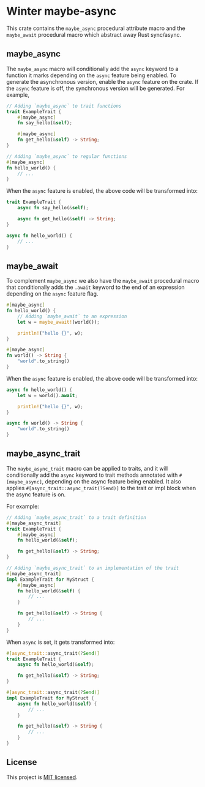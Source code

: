 # Winter maybe-async

This crate contains the `maybe_async` procedural attribute macro and the `maybe_await` procedural macro which abstract away Rust sync/async.

## maybe_async

The `maybe_async` macro will conditionally add the `async` keyword to a function it marks depending on the `async` feature being enabled. To generate the asynchronous version, enable the `async` feature on the crate. If the `async` feature is off, the synchronous version will be generated. For example,

```rust
// Adding `maybe_async` to trait functions
trait ExampleTrait {
    #[maybe_async]
    fn say_hello(&self);

    #[maybe_async]
    fn get_hello(&self) -> String;
}

// Adding `maybe_async` to regular functions
#[maybe_async]
fn hello_world() {
    // ...
}
```

When the `async` feature is enabled, the above code will be transformed into:

```rust
trait ExampleTrait {
    async fn say_hello(&self);

    async fn get_hello(&self) -> String;
}

async fn hello_world() {
    // ...
}
```

## maybe_await

To complement `maybe_async` we also have the `maybe_await` procedural macro that conditionally adds the `.await` keyword to the end of an expression depending on the `async` feature flag.

```rust
#[maybe_async]
fn hello_world() {
    // Adding `maybe_await` to an expression
    let w = maybe_await!(world());

    println!("hello {}", w);
}

#[maybe_async]
fn world() -> String {
    "world".to_string()
}
```

When the `async` feature is enabled, the above code will be transformed into:

```rust
async fn hello_world() {
    let w = world().await;

    println!("hello {}", w);
}

async fn world() -> String {
    "world".to_string()
}
```

## maybe_async_trait

The `maybe_async_trait` macro can be applied to traits, and it will conditionally add the `async` keyword to trait methods annotated with `#[maybe_async]`, depending on the async feature being enabled. It also applies `#[async_trait::async_trait(?Send)]` to the trait or impl block when the async feature is on.

For example:

```rust
// Adding `maybe_async_trait` to a trait definition
#[maybe_async_trait]
trait ExampleTrait {
    #[maybe_async]
    fn hello_world(&self);

    fn get_hello(&self) -> String;
}

// Adding `maybe_async_trait` to an implementation of the trait
#[maybe_async_trait]
impl ExampleTrait for MyStruct {
    #[maybe_async]
    fn hello_world(&self) {
        // ...
    }

    fn get_hello(&self) -> String {
        // ...
    }
}
```

When `async` is set, it gets transformed into:

```rust
#[async_trait::async_trait(?Send)]
trait ExampleTrait {
    async fn hello_world(&self);

    fn get_hello(&self) -> String;
}

#[async_trait::async_trait(?Send)]
impl ExampleTrait for MyStruct {
    async fn hello_world(&self) {
        // ...
    }

    fn get_hello(&self) -> String {
        // ...
    }
}
```

## License

This project is [MIT licensed](../../LICENSE).
